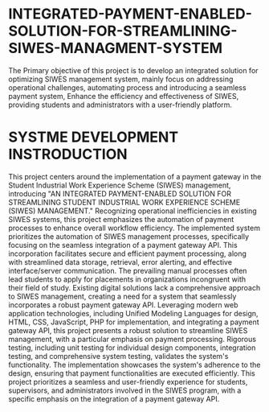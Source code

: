 # INTEGRATED-PAYMENT-ENABLED-SOLUTION-FOR-STREAMLINING-SIWES-MANAGMENT-SYSTEM
The Primary objective of this project is to develop an integrated solution for optimizing SIWES management system, mainly focus on addressing operational challenges, automating process and introducing a seamless payment system, Enhance the efficiency and effectiveness of SIWES, providing students and administrators with a user-friendly platform.

<b> <h1> SYSTME DEVELOPMENT INSTRODUCTION </h1></b>
This project centers around the implementation of a payment gateway in the Student 
Industrial Work Experience Scheme (SIWES) management, introducing "AN 
INTEGRATED PAYMENT-ENABLED SOLUTION FOR STREAMLINING 
STUDENT INDUSTRIAL WORK EXPERIENCE SCHEME (SIWES) 
MANAGEMENT." Recognizing operational inefficiencies in existing SIWES systems, 
this project emphasizes the automation of payment processes to enhance overall 
workflow efficiency.
The implemented system prioritizes the automation of SIWES management processes, 
specifically focusing on the seamless integration of a payment gateway API. This 
incorporation facilitates secure and efficient payment processing, along with 
streamlined data storage, retrieval, error alerting, and effective interface/server 
communication. The prevailing manual processes often lead students to apply for 
placements in organizations incongruent with their field of study. Existing digital 
solutions lack a comprehensive approach to SIWES management, creating a need for 
a system that seamlessly incorporates a robust payment gateway API.
Leveraging modern web application technologies, including Unified Modeling 
Languages for design, HTML, CSS, JavaScript, PHP for implementation, and 
integrating a payment gateway API, this project presents a robust solution to 
streamline SIWES management, with a particular emphasis on payment processing. 
Rigorous testing, including unit testing for individual design components, integration 
testing, and comprehensive system testing, validates the system's functionality.
The implementation showcases the system's adherence to the design, ensuring that 
payment functionalities are executed efficiently. This project prioritizes a seamless and 
user-friendly experience for students, supervisors, and administrators involved in the 
SIWES program, with a specific emphasis on the integration of a payment gateway 
API.
